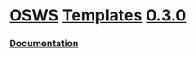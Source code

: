 # [OSWS](https://github.com/OSWS) [Templates](https://github.com/OSWS/OSWS-Templates) [0.3.0](https://github.com/OSWS/OSWS-Templates/wiki/0.3.0)

### [Documentation](https://github.com/OSWS/OSWS-Templates/wiki)